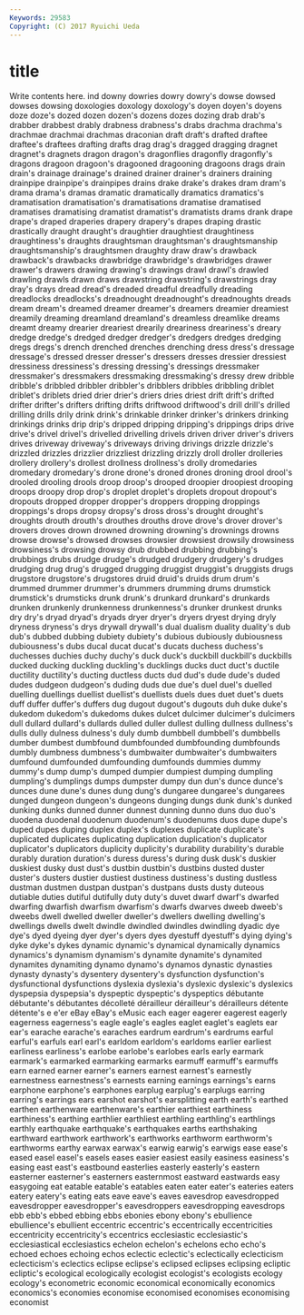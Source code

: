 ```yaml
---
Keywords: 29583 
Copyright: (C) 2017 Ryuichi Ueda
---
```


# title

Write contents here.
ind downy dowries dowry dowry's dowse dowsed dowses
dowsing doxologies doxology doxology's doyen doyen's doyens doze doze's dozed
dozen dozen's dozens dozes dozing drab drab's drabber drabbest drably
drabness drabness's drabs drachma drachma's drachmae drachmai drachmas draconian draft
draft's drafted draftee draftee's draftees drafting drafts drag drag's dragged
dragging dragnet dragnet's dragnets dragon dragon's dragonflies dragonfly dragonfly's dragons
dragoon dragoon's dragooned dragooning dragoons drags drain drain's drainage drainage's
drained drainer drainer's drainers draining drainpipe drainpipe's drainpipes drains drake
drake's drakes dram dram's drama drama's dramas dramatic dramatically dramatics
dramatics's dramatisation dramatisation's dramatisations dramatise dramatised dramatises dramatising dramatist dramatist's
dramatists drams drank drape drape's draped draperies drapery drapery's drapes
draping drastic drastically draught draught's draughtier draughtiest draughtiness draughtiness's draughts
draughtsman draughtsman's draughtsmanship draughtsmanship's draughtsmen draughty draw draw's drawback drawback's
drawbacks drawbridge drawbridge's drawbridges drawer drawer's drawers drawing drawing's drawings
drawl drawl's drawled drawling drawls drawn draws drawstring drawstring's drawstrings
dray dray's drays dread dread's dreaded dreadful dreadfully dreading dreadlocks
dreadlocks's dreadnought dreadnought's dreadnoughts dreads dream dream's dreamed dreamer dreamer's
dreamers dreamier dreamiest dreamily dreaming dreamland dreamland's dreamless dreamlike dreams
dreamt dreamy drearier dreariest drearily dreariness dreariness's dreary dredge dredge's
dredged dredger dredger's dredgers dredges dredging dregs dregs's drench drenched
drenches drenching dress dress's dressage dressage's dressed dresser dresser's dressers
dresses dressier dressiest dressiness dressiness's dressing dressing's dressings dressmaker dressmaker's
dressmakers dressmaking dressmaking's dressy drew dribble dribble's dribbled dribbler dribbler's
dribblers dribbles dribbling driblet driblet's driblets dried drier drier's driers
dries driest drift drift's drifted drifter drifter's drifters drifting drifts
driftwood driftwood's drill drill's drilled drilling drills drily drink drink's
drinkable drinker drinker's drinkers drinking drinkings drinks drip drip's dripped
dripping dripping's drippings drips drive drive's drivel drivel's drivelled drivelling
drivels driven driver driver's drivers drives driveway driveway's driveways driving
drivings drizzle drizzle's drizzled drizzles drizzlier drizzliest drizzling drizzly droll
droller drolleries drollery drollery's drollest drollness drollness's drolly dromedaries dromedary
dromedary's drone drone's droned drones droning drool drool's drooled drooling
drools droop droop's drooped droopier droopiest drooping droops droopy drop
drop's droplet droplet's droplets dropout dropout's dropouts dropped dropper dropper's
droppers dropping droppings droppings's drops dropsy dropsy's dross dross's drought
drought's droughts drouth drouth's drouthes drouths drove drove's drover drover's
drovers droves drown drowned drowning drowning's drownings drowns drowse drowse's
drowsed drowses drowsier drowsiest drowsily drowsiness drowsiness's drowsing drowsy drub
drubbed drubbing drubbing's drubbings drubs drudge drudge's drudged drudgery drudgery's
drudges drudging drug drug's drugged drugging druggist druggist's druggists drugs
drugstore drugstore's drugstores druid druid's druids drum drum's drummed drummer
drummer's drummers drumming drums drumstick drumstick's drumsticks drunk drunk's drunkard
drunkard's drunkards drunken drunkenly drunkenness drunkenness's drunker drunkest drunks dry
dry's dryad dryad's dryads dryer dryer's dryers dryest drying dryly
dryness dryness's drys drywall drywall's dual dualism duality duality's dub
dub's dubbed dubbing dubiety dubiety's dubious dubiously dubiousness dubiousness's dubs
ducal ducat ducat's ducats duchess duchess's duchesses duchies duchy duchy's
duck duck's duckbill duckbill's duckbills ducked ducking duckling duckling's ducklings
ducks duct duct's ductile ductility ductility's ducting ductless ducts dud
dud's dude dude's duded dudes dudgeon dudgeon's duding duds due
due's duel duel's duelled duelling duellings duellist duellist's duellists duels
dues duet duet's duets duff duffer duffer's duffers dug dugout
dugout's dugouts duh duke duke's dukedom dukedom's dukedoms dukes dulcet
dulcimer dulcimer's dulcimers dull dullard dullard's dullards dulled duller dullest
dulling dullness dullness's dulls dully dulness dulness's duly dumb dumbbell
dumbbell's dumbbells dumber dumbest dumbfound dumbfounded dumbfounding dumbfounds dumbly dumbness
dumbness's dumbwaiter dumbwaiter's dumbwaiters dumfound dumfounded dumfounding dumfounds dummies dummy
dummy's dump dump's dumped dumpier dumpiest dumping dumpling dumpling's dumplings
dumps dumpster dumpy dun dun's dunce dunce's dunces dune dune's
dunes dung dung's dungaree dungaree's dungarees dunged dungeon dungeon's dungeons
dunging dungs dunk dunk's dunked dunking dunks dunned dunner dunnest
dunning dunno duns duo duo's duodena duodenal duodenum duodenum's duodenums
duos dupe dupe's duped dupes duping duplex duplex's duplexes duplicate
duplicate's duplicated duplicates duplicating duplication duplication's duplicator duplicator's duplicators duplicity
duplicity's durability durability's durable durably duration duration's duress duress's during
dusk dusk's duskier duskiest dusky dust dust's dustbin dustbin's dustbins
dusted duster duster's dusters dustier dustiest dustiness dustiness's dusting dustless
dustman dustmen dustpan dustpan's dustpans dusts dusty duteous dutiable duties
dutiful dutifully duty duty's duvet dwarf dwarf's dwarfed dwarfing dwarfish
dwarfism dwarfism's dwarfs dwarves dweeb dweeb's dweebs dwell dwelled dweller
dweller's dwellers dwelling dwelling's dwellings dwells dwelt dwindle dwindled dwindles
dwindling dyadic dye dye's dyed dyeing dyer dyer's dyers dyes
dyestuff dyestuff's dying dying's dyke dyke's dykes dynamic dynamic's dynamical
dynamically dynamics dynamics's dynamism dynamism's dynamite dynamite's dynamited dynamites dynamiting
dynamo dynamo's dynamos dynastic dynasties dynasty dynasty's dysentery dysentery's dysfunction
dysfunction's dysfunctional dysfunctions dyslexia dyslexia's dyslexic dyslexic's dyslexics dyspepsia dyspepsia's
dyspeptic dyspeptic's dyspeptics débutante débutante's débutantes décolleté dérailleur dérailleur's dérailleurs
détente détente's e e'er eBay eBay's eMusic each eager eagerer
eagerest eagerly eagerness eagerness's eagle eagle's eagles eaglet eaglet's eaglets
ear ear's earache earache's earaches eardrum eardrum's eardrums earful earful's
earfuls earl earl's earldom earldom's earldoms earlier earliest earliness earliness's
earlobe earlobe's earlobes earls early earmark earmark's earmarked earmarking earmarks
earmuff earmuff's earmuffs earn earned earner earner's earners earnest earnest's
earnestly earnestness earnestness's earnests earning earnings earnings's earns earphone earphone's
earphones earplug earplug's earplugs earring earring's earrings ears earshot earshot's
earsplitting earth earth's earthed earthen earthenware earthenware's earthier earthiest earthiness
earthiness's earthing earthlier earthliest earthling earthling's earthlings earthly earthquake earthquake's
earthquakes earths earthshaking earthward earthwork earthwork's earthworks earthworm earthworm's earthworms
earthy earwax earwax's earwig earwig's earwigs ease ease's eased easel
easel's easels eases easier easiest easily easiness easiness's easing east
east's eastbound easterlies easterly easterly's eastern easterner easterner's easterners easternmost
eastward eastwards easy easygoing eat eatable eatable's eatables eaten eater
eater's eateries eaters eatery eatery's eating eats eave eave's eaves
eavesdrop eavesdropped eavesdropper eavesdropper's eavesdroppers eavesdropping eavesdrops ebb ebb's ebbed
ebbing ebbs ebonies ebony ebony's ebullience ebullience's ebullient eccentric eccentric's
eccentrically eccentricities eccentricity eccentricity's eccentrics ecclesiastic ecclesiastic's ecclesiastical ecclesiastics echelon
echelon's echelons echo echo's echoed echoes echoing echos eclectic eclectic's
eclectically eclecticism eclecticism's eclectics eclipse eclipse's eclipsed eclipses eclipsing ecliptic
ecliptic's ecological ecologically ecologist ecologist's ecologists ecology ecology's econometric economic
economical economically economics economics's economies economise economised economises economising economist
